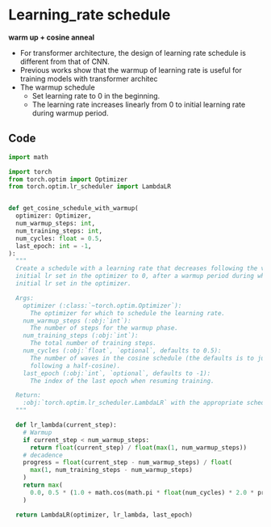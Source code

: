# Learning_rate schedule
**warm up + cosine anneal**
- For transformer architecture, the design of learning rate schedule is different from that of CNN.  
- Previous works show that the warmup of learning rate is useful for training models with transformer architec
- The warmup schedule
  - Set learning rate to 0 in the beginning.
  - The learning rate increases linearly from 0 to initial learning rate during warmup period.

## Code

```python
import math

import torch
from torch.optim import Optimizer
from torch.optim.lr_scheduler import LambdaLR


def get_cosine_schedule_with_warmup(
  optimizer: Optimizer,
  num_warmup_steps: int,
  num_training_steps: int,
  num_cycles: float = 0.5,
  last_epoch: int = -1,
):
  """
  Create a schedule with a learning rate that decreases following the values of the cosine function between the
  initial lr set in the optimizer to 0, after a warmup period during which it increases linearly between 0 and the
  initial lr set in the optimizer.

  Args:
    optimizer (:class:`~torch.optim.Optimizer`):
      The optimizer for which to schedule the learning rate.
    num_warmup_steps (:obj:`int`):
      The number of steps for the warmup phase.
    num_training_steps (:obj:`int`):
      The total number of training steps.
    num_cycles (:obj:`float`, `optional`, defaults to 0.5):
      The number of waves in the cosine schedule (the defaults is to just decrease from the max value to 0
      following a half-cosine).
    last_epoch (:obj:`int`, `optional`, defaults to -1):
      The index of the last epoch when resuming training.

  Return:
    :obj:`torch.optim.lr_scheduler.LambdaLR` with the appropriate schedule.
  """

  def lr_lambda(current_step):
    # Warmup
    if current_step < num_warmup_steps:
      return float(current_step) / float(max(1, num_warmup_steps))
    # decadence
    progress = float(current_step - num_warmup_steps) / float(
      max(1, num_training_steps - num_warmup_steps)
    )
    return max(
      0.0, 0.5 * (1.0 + math.cos(math.pi * float(num_cycles) * 2.0 * progress))
    )

  return LambdaLR(optimizer, lr_lambda, last_epoch)
```
